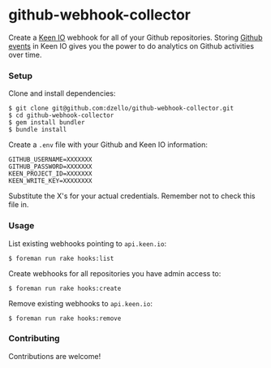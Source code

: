 # github-webhook-collector

Create a [Keen IO](https://keen.io/) webhook for all of your Github repositories.
Storing [Github events](https://developer.github.com/webhooks/#events) in Keen IO gives you the power to do analytics on Github activities over time.

### Setup

Clone and install dependencies:

``` shell
$ git clone git@github.com:dzello/github-webhook-collector.git
$ cd github-webhook-collector
$ gem install bundler
$ bundle install
```

Create a `.env` file with your Github and Keen IO information:

```
GITHUB_USERNAME=XXXXXXX
GITHUB_PASSWORD=XXXXXXX
KEEN_PROJECT_ID=XXXXXXX
KEEN_WRITE_KEY=XXXXXXXX
```

Substitute the X's for your actual credentials. Remember not to check this file in.

### Usage

List existing webhooks pointing to `api.keen.io`:

``` shell
$ foreman run rake hooks:list
```

Create webhooks for all repositories you have admin access to:

``` shell
$ foreman run rake hooks:create
```

Remove existing webhooks to `api.keen.io`:

``` shell
$ foreman run rake hooks:remove
```

### Contributing

Contributions are welcome!
